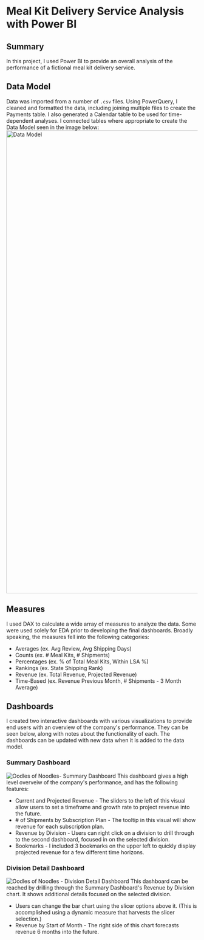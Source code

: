 # Meal Kit Delivery Service Analysis with Power BI

## Summary
In this project, I used Power BI to provide an overall analysis of the performance of a fictional meal kit delivery service.

## Data Model
Data was imported from a number of `.csv` files. Using PowerQuery, I cleaned and formatted the data, including joining multiple files to create the Payments table. I also generated a Calendar table to be used for time-dependent analyses. I connected tables where appropriate to create the Data Model seen in the image below:
<img width="1218" alt="Data Model" src="https://github.com/nwferreri/meal-kit-delivery-powerbi/assets/112211174/ecd1b120-425b-494a-8cc5-7c167ef68b02">


## Measures
I used DAX to calculate a wide array of measures to analyze the data. Some were used solely for EDA prior to developing the final dashboards. Broadly speaking, the measures fell into the following categories:
* Averages (ex. Avg Review, Avg Shipping Days)
* Counts (ex. # Meal Kits, # Shipments)
* Percentages (ex. % of Total Meal Kits, Within LSA %)
* Rankings (ex. State Shipping Rank)
* Revenue (ex. Total Revenue, Projected Revenue)
* Time-Based (ex. Revenue Previous Month, # Shipments - 3 Month Average)

## Dashboards
I created two interactive dashboards with various visualizations to provide end users with an overview of the company's performance. They can be seen below, along with notes about the functionality of each. The dashboards can be updated with new data when it is added to the data model.

### Summary Dashboard
![Oodles of Noodles- Summary Dashboard](https://github.com/nwferreri/meal-kit-delivery-powerbi/assets/112211174/d794f802-c9a8-41ae-a33a-92c345b4c271)
This dashboard gives a high level overveiw of the company's performance, and has the following features:
* Current and Projected Revenue - The sliders to the left of this visual allow users to set a timeframe and growth rate to project revenue into the future.
* \# of Shipments by Subscription Plan - The tooltip in this visual will show revenue for each subscription plan.
* Revenue by Division - Users can right click on a division to drill through to the second dashboard, focused in on the selected division.
* Bookmarks - I included 3 bookmarks on the upper left to quickly display projected revenue for a few different time horizons.

### Division Detail Dashboard
![Oodles of Noodles - Division Detail Dashboard](https://github.com/nwferreri/meal-kit-delivery-powerbi/assets/112211174/669adc93-10be-42da-a2fc-7e56c992300d)
This dashboard can be reached by drilling through the Summary Dashboard's Revenue by Division chart. It shows additional details focused on the selected division.
* Users can change the bar chart using the slicer options above it. (This is accomplished using a dynamic measure that harvests the slicer selection.)
* Revenue by Start of Month - The right side of this chart forecasts revenue 6 months into the future.
